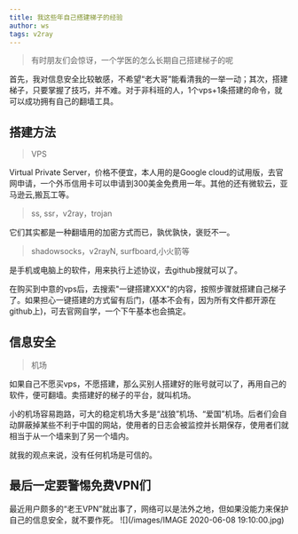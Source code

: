 ```yaml
---
title: 我这些年自己搭建梯子的经验
author: ws   
tags: v2ray
---
```

>有时朋友们会惊讶，一个学医的怎么长期自己搭建梯子的呢

<!--more-->

首先，我对信息安全比较敏感，不希望“老大哥”能看清我的一举一动；其次，搭建梯子，只要掌握了技巧，并不难。对于非科班的人，1个vps+1条搭建的命令，就可以成功拥有自己的翻墙工具。

## 搭建方法
>VPS

Virtual Private Server，价格不便宜，本人用的是Google cloud的试用版，去官网申请，一个外币信用卡可以申请到300美金免费用一年。其他的还有微软云，亚马逊云,搬瓦工等。

>ss, ssr，v2ray，trojan

它们其实都是一种翻墙用的加密方式而已，孰优孰快，褒贬不一。

>shadowsocks，v2rayN, surfboard,小火箭等

是手机或电脑上的软件，用来执行上述协议，去github搜就可以了。

在购买到中意的vps后，去搜索"一键搭建XXX"的内容，按照步骤就搭建自己梯子了。如果担心一键搭建的方式留有后门，(基本不会有，因为所有文件都开源在github上)，可去官网自学，一个下午基本也会搞定。

## 信息安全
>机场

如果自己不愿买vps，不愿搭建，那么买别人搭建好的账号就可以了，再用自己的软件，便可翻墙。卖搭建好的梯子的平台，就叫机场。

小的机场容易跑路，可大的稳定机场大多是“战狼”机场、“爱国”机场。后者们会自动屏蔽掉某些不利于中国的网站，使用者的日志会被监控并长期保存，使用者们就相当于从一个墙来到了另一个墙内。

就我的观点来说，没有任何机场是可信的。

## 最后一定要警惕免费VPN们
最近用户颇多的“老王VPN”就出事了，网络可以是法外之地，但如果没能力来保护自己的信息安全，就不要作死。
![](/images/IMAGE 2020-06-08 19:10:00.jpg)
